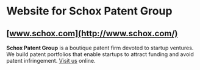# Website for Schox Patent Group

## [www.schox.com](http://www.schox.com/)

**Schox Patent Group** is a boutique patent firm devoted to startup
ventures. We build patent portfolios that enable startups to attract
funding and avoid patent infringement. [Visit us](http://www.schox.com/)
online.
